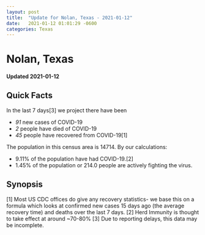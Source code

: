 ```yaml
---
layout: post
title:  "Update for Nolan, Texas - 2021-01-12"
date:   2021-01-12 01:01:29 -0600
categories: Texas
---
```


# Nolan, Texas
#### Updated 2021-01-12

## Quick Facts

In the last 7 days[3] we project there have been
- *91* new cases of COVID-19
- *2* people have died of COVID-19
- *45* people have recovered from COVID-19[1]

The population in this census area is 14714. By our calculations:
- 9.11% of the population have had COVID-19.[2]
- 1.45% of the population or 214.0 people are actively fighting the virus.

## Synopsis




[1] Most US CDC offices do give any recovery statistics- we base this on a formula which looks at confirmed new cases
15 days ago (the average recovery time) and deaths over the last 7 days.
[2] Herd Immunity is thought to take effect at around ~70-80%
[3] Due to reporting delays, this data may be incomplete. 
    